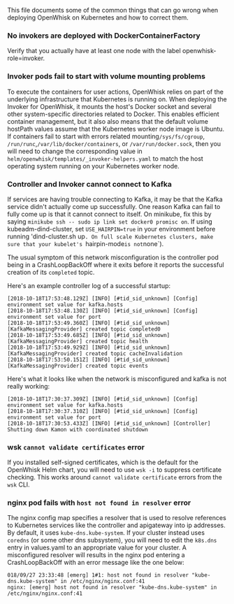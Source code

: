 <!--
#
# Licensed to the Apache Software Foundation (ASF) under one or more
# contributor license agreements.  See the NOTICE file distributed with
# this work for additional information regarding copyright ownership.
# The ASF licenses this file to You under the Apache License, Version 2.0
# (the "License"); you may not use this file except in compliance with
# the License.  You may obtain a copy of the License at
#
#     http://www.apache.org/licenses/LICENSE-2.0
#
# Unless required by applicable law or agreed to in writing, software
# distributed under the License is distributed on an "AS IS" BASIS,
# WITHOUT WARRANTIES OR CONDITIONS OF ANY KIND, either express or implied.
# See the License for the specific language governing permissions and
# limitations under the License.
#
-->

This file documents some of the common things that can go wrong when
deploying OpenWhisk on Kubernetes and how to correct them.

### No invokers are deployed with DockerContainerFactory

Verify that you actually have at least one node with the label openwhisk-role=invoker.

### Invoker pods fail to start with volume mounting problems

To execute the containers for user actions, OpenWhisk relies on part
of the underlying infrastructure that Kubernetes is running on. When
deploying the Invoker for OpenWhisk, it mounts the host's Docker
socket and several other system-specific directories related to
Docker. This enables efficient container management, but it also also
means that the default volume hostPath values assume that the Kubernetes worker
node image is Ubuntu. If containers fail to start with errors related
mounting`/sys/fs/cgroup`, `/run/runc`,`/var/lib/docker/containers`, or
`/var/run/docker.sock`, then you will need to change the corresponding
value in `helm/openwhisk/templates/_invoker-helpers.yaml` to match the host operating system
running on your Kubernetes worker node.

### Controller and Invoker cannot connect to Kafka

If services are having trouble connecting to Kafka, it may be that the
Kafka service didn't actually come up successfully. One reason Kafka
can fail to fully come up is that it cannot connect to itself.  On minikube,
fix this by saying `minikube ssh -- sudo ip link set docker0 promisc
on`. If using kubeadm-dind-cluster, set `USE_HAIRPIN=true` in your environment
before running 'dind-cluster.sh up`. On full scale Kubernetes clusters,
make sure that your kubelet's `hairpin-mode` is not `none`).

The usual symptom of this network misconfiguration is the controller
pod being in a CrashLoopBackOff where it exits before it reports
the successful creation of its `completed` topic.

Here's an example controller log of a successful startup:
```
[2018-10-18T17:53:48.129Z] [INFO] [#tid_sid_unknown] [Config] environment set value for kafka.hosts
[2018-10-18T17:53:48.130Z] [INFO] [#tid_sid_unknown] [Config] environment set value for port
[2018-10-18T17:53:49.360Z] [INFO] [#tid_sid_unknown] [KafkaMessagingProvider] created topic completed0
[2018-10-18T17:53:49.685Z] [INFO] [#tid_sid_unknown] [KafkaMessagingProvider] created topic health
[2018-10-18T17:53:49.929Z] [INFO] [#tid_sid_unknown] [KafkaMessagingProvider] created topic cacheInvalidation
[2018-10-18T17:53:50.151Z] [INFO] [#tid_sid_unknown] [KafkaMessagingProvider] created topic events
```
Here's what it looks like when the network is misconfigured and kafka is not really working:
```
[2018-10-18T17:30:37.309Z] [INFO] [#tid_sid_unknown] [Config] environment set value for kafka.hosts
[2018-10-18T17:30:37.310Z] [INFO] [#tid_sid_unknown] [Config] environment set value for port
[2018-10-18T17:30:53.433Z] [INFO] [#tid_sid_unknown] [Controller] Shutting down Kamon with coordinated shutdown
```

### wsk `cannot validate certificates` error

If you installed self-signed certificates, which is the default
for the OpenWhisk Helm chart, you will need to use `wsk -i` to
suppress certificate checking.  This works around `cannot validate
certificate` errors from the `wsk` CLI.

### nginx pod fails with `host not found in resolver` error

The nginx config map specifies a resolver that is used to resolve references to
Kubernetes services like the controller and apigateway into ip addresses. By default,
it uses `kube-dns.kube-system`. If your cluster instead uses `coredns` (or some other
dns subsystem), you will need to edit the `k8s.dns` entry in values.yaml to
an appropriate value for your cluster.  A misconfigured resolver will results in
the nginx pod entering a CrashLoopBackOff with an error message like the one below:
```
018/09/27 23:33:48 [emerg] 1#1: host not found in resolver "kube-dns.kube-system" in /etc/nginx/nginx.conf:41
nginx: [emerg] host not found in resolver "kube-dns.kube-system" in /etc/nginx/nginx.conf:41
```
